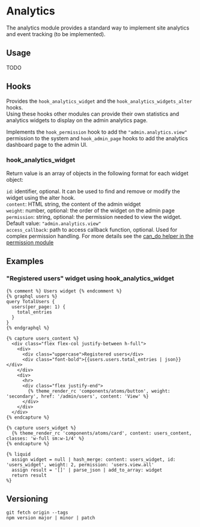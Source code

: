 # Analytics

The analytics module provides a standard way to implement site analytics and event tracking (to be implemented).  


## Usage

TODO

## Hooks

Provides the `hook_analytics_widget` and the `hook_analytics_widgets_alter` hooks.  
Using these hooks other modules can provide their own statistics and analytics widgets to display on the admin analytics page.

Implements the `hook_permission` hook to add the `"admin.analytics.view"` permission to the system and `hook_admin_page` hooks to add the analytics dashboard page to the admin UI.

### hook_analytics_widget

Return value is an array of objects in the following format for each widget object:  

`id`: identifier, optional. It can be used to find and remove or modify the widget using the alter hook.  
`content`: HTML string, the content of the admin widget  
`weight`: number, optional: the order of the widget on the admin page  
`permission`: string, optional: the permission needed to view the widget. Default value: `"admin.analytics.view"`  
`access_callback`: path to access callback function, optional. Used for complex permission handling. For more details see the [can_do helper in the permission module](https://github.com/Platform-OS/pos-module-permission/blob/master/public/views/partials/lib/helpers/can_do.liquid)

## Examples

### "Registered users" widget using hook_analytics_widget 

```
{% comment %} Users widget {% endcomment %}
{% graphql users %}
query TotalUsers {
  users(per_page: 1) {
    total_entries
  }
}
{% endgraphql %}

{% capture users_content %}
  <div class="flex flex-col justify-between h-full">
    <div>
      <div class="uppercase">Registered users</div>
      <div class="font-bold">{{users.users.total_entries | json}}</div>
    </div>
    <div>
      <hr>
      <div class="flex justify-end">
        {% theme_render_rc 'components/atoms/button', weight: 'secondary', href: '/admin/users', content: 'View' %}
      </div>
    </div>
  </div>
{% endcapture %}

{% capture users_widget %}
  {% theme_render_rc 'components/atoms/card', content: users_content, classes: 'w-full sm:w-1/4' %}
{% endcapture %}

{% liquid
  assign widget = null | hash_merge: content: users_widget, id: 'users_widget', weight: 2, permission: 'users.view.all'
  assign result = '[]' | parse_json | add_to_array: widget
  return result
%}
```

## Versioning

```
git fetch origin --tags
npm version major | minor | patch
```

